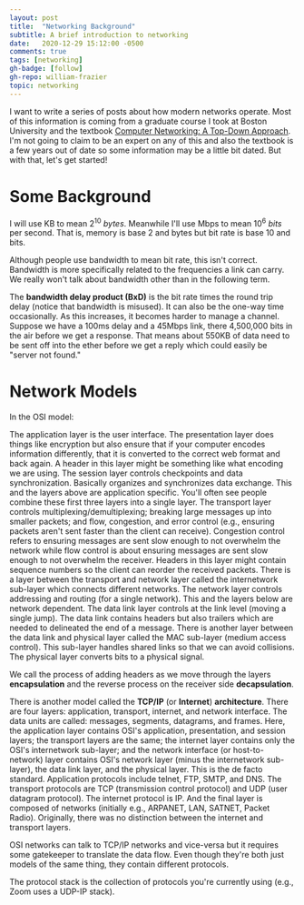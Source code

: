 ```yaml
---
layout: post
title:  "Networking Background"
subtitle: A brief introduction to networking
date:   2020-12-29 15:12:00 -0500
comments: true
tags: [networking]
gh-badge: [follow]
gh-repo: william-frazier
topic: networking
---
```

I want to write a series of posts about how modern networks operate. Most of this
information is coming from a graduate course I took at Boston University and the
textbook [Computer Networking: A Top-Down Approach][textbook-link]. I'm not going
to claim to be an expert on any of this and also the textbook is a few years out
of date so some information may be a little bit dated. But with that, let's get
started!

# Some Background
I will use KB to mean 2<sup>10</sup> *bytes*. Meanwhile I'll use Mbps to mean 10<sup>6</sup> *bits* per second. That is, memory is base 2 and bytes but bit rate is base 10 and bits.

Although people use bandwidth to mean bit rate, this isn't correct. Bandwidth is more specifically related to the frequencies a link can carry. We really won't talk about bandwidth other than in the following term.

The **bandwidth delay product (BxD)** is the bit rate times the round trip delay (notice that bandwidth is misused). It can also be the one-way time occasionally. As this increases, it becomes harder to manage a channel. Suppose we have a 100ms delay and a 45Mbps link, there 4,500,000 bits in the air before we get a response. That means about 550KB of data need to be sent off into the ether before we get a reply which could easily be "server not found."

# Network Models

In the OSI model:

The application layer is the user interface.
The presentation layer does things like encryption but also ensure that if your computer encodes information differently, that it is converted to the correct web format and back again. A header in this layer might be something like what encoding we are using.
The session layer controls checkpoints and data synchronization. Basically organizes and synchronizes data exchange. This and the layers above are application specific. You'll often see people combine these first three layers into a single layer.
The transport layer controls multiplexing/demultiplexing; breaking large messages up into smaller packets; and flow, congestion, and error control (e.g., ensuring packets aren't sent faster than the client can receive). Congestion control refers to ensuring messages are sent slow enough to not overwhelm the network while flow control is about ensuring messages are sent slow enough to not overwhelm the receiver. Headers in this layer might contain sequence numbers so the client can reorder the received packets. There is a layer between the transport and network layer called the internetwork sub-layer which connects different networks.
The network layer controls addressing and routing (for a single network). This and the layers below are network dependent.
The data link layer controls at the link level (moving a single jump). The data link contains headers but also trailers which are needed to delineated the end of a message. There is another layer between the data link and physical layer called the MAC sub-layer (medium access control). This sub-layer handles shared links so that we can avoid collisions.
The physical layer converts bits to a physical signal.

We call the process of adding headers as we move through the layers **encapsulation** and the reverse process on the receiver side **decapsulation**.

There is another model called the **TCP/IP** (or **Internet**) **architecture**. There are four layers: application, transport, internet, and network interface. The data units are called: messages, segments, datagrams, and frames. Here, the application layer contains OSI's application, presentation, and session layers; the transport layers are the same; the internet layer contains only the OSI's internetwork sub-layer; and the network interface (or host-to-network) layer contains OSI's network layer (minus the internetwork sub-layer), the data link layer, and the physical layer. This is the de facto standard. Application protocols include telnet, FTP, SMTP, and DNS. The transport protocols are TCP (transmission control protocol) and UDP (user datagram protocol). The internet protocol is IP. And the final layer is composed of networks (initially e.g., ARPANET, LAN, SATNET, Packet Radio). Originally, there was no distinction between the internet and transport layers.

OSI networks can talk to TCP/IP networks and vice-versa but it requires some gatekeeper to translate the data flow. Even though they're both just models of the same thing, they contain different protocols.

The protocol stack is the collection of protocols you're currently using (e.g., Zoom uses a UDP-IP stack).


[textbook-link]: https://www.amazon.com/Computer-Networking-Top-Down-Approach-7th/dp/0133594149#:~:text=Unique%20among%20computer%20networking%20texts,down%20toward%20the%20physical%20layer%2C

